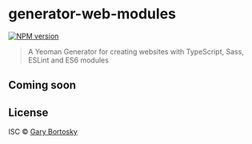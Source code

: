 # generator-web-modules
[![NPM version][npm-image]][npm-url] 
> A Yeoman Generator for creating websites with TypeScript, Sass, ESLint and ES6 modules

## Coming soon

## License

ISC © [Gary Bortosky](https://github.com/GaryB432)

[npm-image]: https://badge.fury.io/js/generator-web-modules.svg
[npm-url]: https://npmjs.org/package/generator-web-modules
